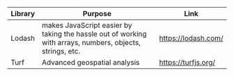 | Library  | Purpose | Link |
| ------------- | ------------- | ------------- |
| Lodash  | makes JavaScript easier by taking the hassle out of working with arrays, numbers, objects, strings, etc.  | https://lodash.com/  |
| Turf  | Advanced geospatial analysis  | https://turfjs.org/  |
